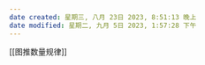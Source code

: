 ```yaml
---
date created: 星期三, 八月 23日 2023, 8:51:13 晚上
date modified: 星期二, 九月 5日 2023, 1:57:28 下午
---
```

[[图推数量规律]]

